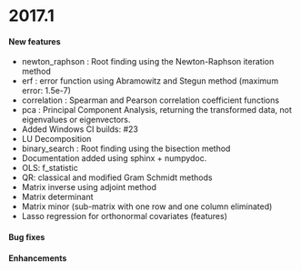 
# 2017.1

#### New features

- newton_raphson : Root finding using the Newton-Raphson iteration method
- erf : error function using Abramowitz and Stegun method (maximum error: 1.5e-7) 
- correlation : Spearman and Pearson correlation coefficient functions
- pca : Principal Component Analysis, returning the transformed data, not eigenvalues
or eigenvectors.
- Added Windows CI builds: #23
- LU Decomposition
- binary_search : Root finding using the bisection method
- Documentation added using sphinx + numpydoc.
- OLS: f_statistic
- QR: classical and modified Gram Schmidt methods
- Matrix inverse using adjoint method
- Matrix determinant
- Matrix minor (sub-matrix with one row and one column eliminated)
- Lasso regression for orthonormal covariates (features)

#### Bug fixes


#### Enhancements
